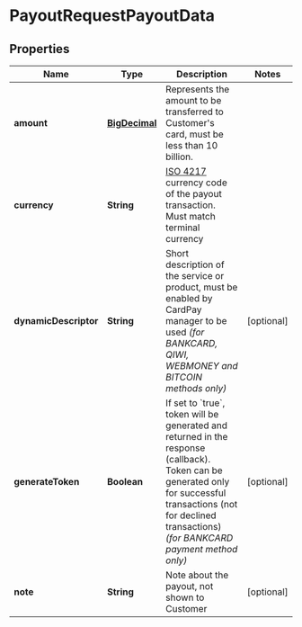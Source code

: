 
# PayoutRequestPayoutData

## Properties
Name | Type | Description | Notes
------------ | ------------- | ------------- | -------------
**amount** | [**BigDecimal**](BigDecimal.md) | Represents the amount to be transferred to Customer&#39;s card, must be less than 10 billion. | 
**currency** | **String** | [ISO 4217](https://en.wikipedia.org/wiki/ISO_4217) currency code of the payout transaction. Must match terminal currency | 
**dynamicDescriptor** | **String** | Short description of the service or product, must be enabled by CardPay manager to be used *(for BANKCARD, QIWI, WEBMONEY and BITCOIN methods only)* |  [optional]
**generateToken** | **Boolean** | If set to &#x60;true&#x60;, token will be generated and returned in the response (callback). Token can be generated only for successful transactions (not for declined transactions) *(for BANKCARD payment method only)* |  [optional]
**note** | **String** | Note about the payout, not shown to Customer |  [optional]



